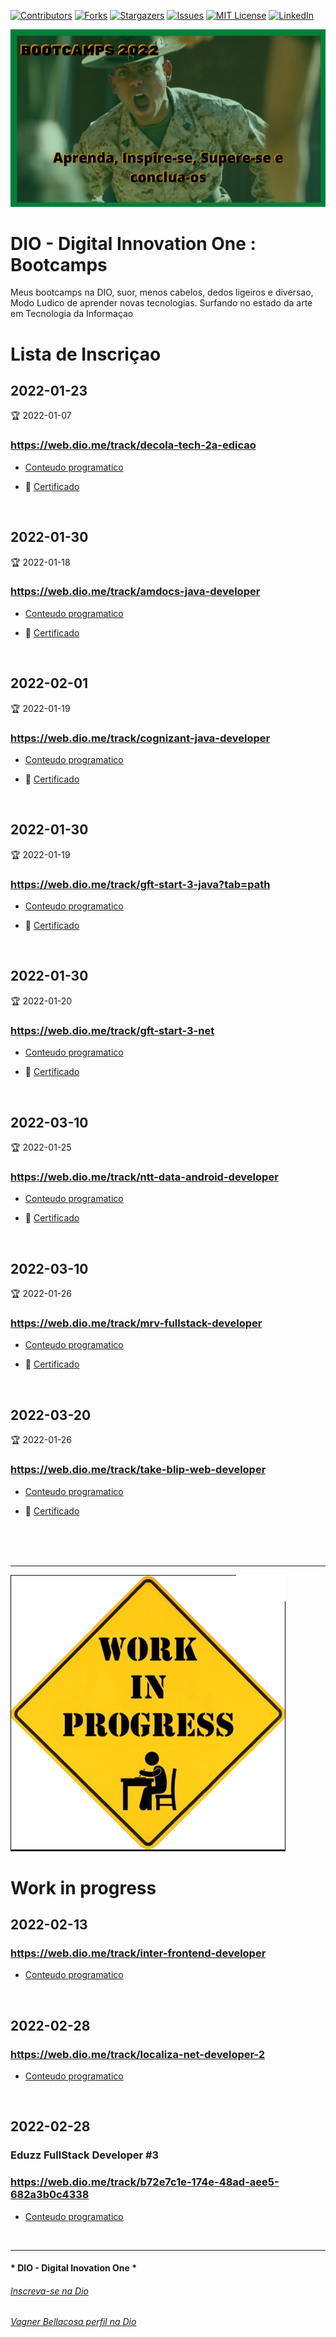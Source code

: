 <!-- PROJECT SHIELDS -->

[![Contributors][contributors-shield]][contributors-url]
[![Forks][forks-shield]][forks-url]
[![Stargazers][stars-shield]][stars-url]
[![Issues][issues-shield]][issues-url]
[![MIT License][license-shield]][license-url]
[![LinkedIn][linkedin-shield]][linkedin-url]


<!-- PROJECT LOGO -->
![Bootcamps na Digital Innovation One](Images/Bootcamp_Logo2022.png "Bootcamps")


# DIO - Digital Innovation One : Bootcamps

Meus bootcamps na DIO, suor, menos cabelos, dedos ligeiros e diversao, Modo Ludico de aprender novas tecnologias.
Surfando no estado da arte em Tecnologia da Informaçao

# Lista de Inscriçao


 
## 2022-01-23
:trophy: 2022-01-07
### https://web.dio.me/track/decola-tech-2a-edicao
- [Conteudo programatico](Decola_Tech2aEdicao.md)
 
- :scroll: [Certificado](./Certificados/Decola_Tech2aEdicao.md)

<br>
 

 
## 2022-01-30
:trophy: 2022-01-18
### https://web.dio.me/track/amdocs-java-developer
- [Conteudo programatico](Amdocs_JavaDeveloper.md)
 
- :scroll: [Certificado](./Certificados/Amdocs_JavaDeveloper.md)

<br>

## 2022-02-01
:trophy: 2022-01-19
### https://web.dio.me/track/cognizant-java-developer
- [Conteudo programatico](Cognizant_JavaDeveloper.md)

- :scroll: [Certificado](./Certificados/Cognizant_JavaDeveloper.md)

<br> 

 
## 2022-01-30
:trophy: 2022-01-19
### https://web.dio.me/track/gft-start-3-java?tab=path
- [Conteudo programatico](GFT_Start3_Java.md)

- :scroll: [Certificado](./Certificados/GFT_Start3_Java.md)

<br> 

## 2022-01-30
:trophy: 2022-01-20
### https://web.dio.me/track/gft-start-3-net
- [Conteudo programatico](GFT_Start3_DotNet.md)

- :scroll: [Certificado](./Certificados/GFT_Start3_DotNet.md)

<br>
 
## 2022-03-10
:trophy: 2022-01-25
### https://web.dio.me/track/ntt-data-android-developer
- [Conteudo programatico](NTT_DataAndroidDeveloper.md)

- :scroll: [Certificado](./Certificados/NTT_DataAndroidDeveloper.md)

<br> 

## 2022-03-10
:trophy: 2022-01-26
### https://web.dio.me/track/mrv-fullstack-developer
- [Conteudo programatico](MRV_FullstackDeveloper.md)

- :scroll: [Certificado](./Certificados/MRV_FullstackDeveloper.md)

<br>
 
## 2022-03-20
:trophy: 2022-01-26
###  https://web.dio.me/track/take-blip-web-developer
- [Conteudo programatico](TakeBlip_WebDeveloper.md)

- :scroll: [Certificado](./Certificados/TakeBlip_WebDeveloper.md)

<br>
 
<br>

<br>
 
---

<!-- PROJECT LOGO -->
![Tiozao Work In Progress](Images/workInProgress.png "Bootcamps em Treino")
# Work in progress
 
 
## 2022-02-13
### https://web.dio.me/track/inter-frontend-developer
- [Conteudo programatico](Inter_FrontEndDeveloper.md)
 <br>

## 2022-02-28
### https://web.dio.me/track/localiza-net-developer-2
- [Conteudo programatico](Localiza_DotNetDeveloper2.md)
 <br>

## 2022-02-28 
### Eduzz FullStack Developer #3
### https://web.dio.me/track/b72e7c1e-174e-48ad-aee5-682a3b0c4338
- [Conteudo programatico](Eduzz_FullStackDeveloper3.md)
 <br>


---

#### * DIO - Digital Inovation One *
######  [Inscreva-se na Dio](https://digitalinnovation.one/sign-up?ref=R5J3ZLTIFS)  

######  [Vagner Bellacosa perfil na Dio](https://web.dio.me/users/vagnerbellacosa?tab=achievements)  

<!-- MARKDOWN LINKS & IMAGES -->
<!-- https://www.markdownguide.org/basic-syntax/#reference-style-links -->
[contributors-shield]: https://img.shields.io/github/contributors/VagnerBellacosa/DIO_Bootcamps.svg?style=for-the-badge
[contributors-url]: https://github.com/VagnerBellacosa/DIO_Bootcamps/graphs/contributors
[forks-shield]: https://img.shields.io/github/forks/VagnerBellacosa/DIO_Bootcamps.svg?style=for-the-badge
[forks-url]: https://github.com/VagnerBellacosa/DIO_Bootcamps/network/members
[stars-shield]: https://img.shields.io/github/stars/VagnerBellacosa/DIO_Bootcamps.svg?style=for-the-badge
[stars-url]: https://github.com/VagnerBellacosa/DIO_Bootcamps/stargazers
[issues-shield]: https://img.shields.io/github/issues/VagnerBellacosa/DIO_Bootcamps.svg?style=for-the-badge
[issues-url]: https://github.com/VagnerBellacosa/DIO_Bootcamps/issues
[license-shield]: https://img.shields.io/github/license/VagnerBellacosa/DIO_Bootcamps.svg?style=for-the-badge
[license-url]: https://github.com/VagnerBellacosa/DIO_Bootcamps/blob/master/LICENSE.txt
[linkedin-shield]: https://img.shields.io/badge/-LinkedIn-black.svg?style=for-the-badge&logo=linkedin&colorB=555
[linkedin-url]: https://www.linkedin.com/in/VagnerBellacosa/
[product-screenshot]: Images/Bootcamp_Logo2022.png 
